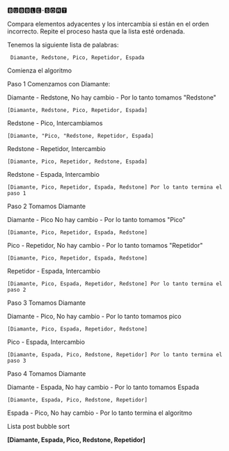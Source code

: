 🅱🆄🅱🅱🅻🅴-🆂🅾🆁🆃



Compara elementos adyacentes y los intercambia si están en el orden incorrecto. Repite el proceso hasta que la lista esté ordenada.


Tenemos la siguiente lista de palabras:


     Diamante, Redstone, Pico, Repetidor, Espada


Comienza el algoritmo

Paso 1 Comenzamos con Diamante:


Diamante - Redstone, No hay cambio - Por lo tanto tomamos "Redstone"


    [Diamante, Redstone, Pico, Repetidor, Espada]


Redstone - Pico, Intercambiamos


    [Diamante, "Pico, "Redstone, Repetidor, Espada]


Redstone - Repetidor, Intercambio


    [Diamante, Pico, Repetidor, Redstone, Espada]


Redstone - Espada, Intercambio


    [Diamante, Pico, Repetidor, Espada, Redstone] Por lo tanto termina el paso 1


Paso 2 Tomamos Diamante

Diamante - Pico No hay cambio - Por lo tanto tomamos "Pico"


    [Diamante, Pico, Repetidor, Espada, Redstone]


Pico - Repetidor, No hay cambio - Por lo tanto tomamos "Repetidor"

    [Diamante, Pico, Repetidor, Espada, Redstone]


Repetidor - Espada, Intercambio


    [Diamante, Pico, Espada, Repetidor, Redstone] Por lo tanto termina el paso 2


Paso 3 Tomamos Diamante


Diamante - Pico, No hay cambio - Por lo tanto tomamos pico


    [Diamante, Pico, Espada, Repetidor, Redstone] 


Pico - Espada, Intercambio


    [Diamante, Espada, Pico, Redstone, Repetidor] Por lo tanto termina el paso 3


Paso 4 Tomamos Diamante


Diamante - Espada, No hay cambio - Por lo tanto tomamos Espada


    [Diamante, Espada, Pico, Redstone, Repetidor]


Espada - Pico, No hay cambio - Por lo tanto termina el algoritmo


Lista post bubble sort


**[Diamante, Espada, Pico, Redstone, Repetidor]**
